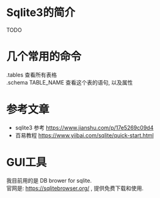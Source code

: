 # Sqlite3的简介
TODO  

# 几个常用的命令
.tables  查看所有表格  
.schema TABLE_NAME 查看这个表的语句, 以及属性  

# 参考文章
- sqlite3 
参考 https://www.jianshu.com/p/17e5269c09d4
- 百易教程
https://www.yiibai.com/sqlite/quick-start.html

# GUI工具
我目前用的是 DB brower for sqlite.  
官网是: https://sqlitebrowser.org/ , 提供免费下载和使用.    